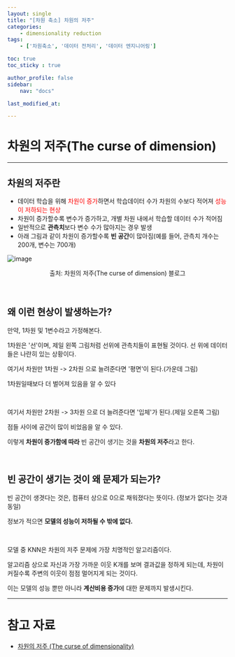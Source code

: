```yaml
---
layout: single
title: "[차원 축소] 차원의 저주"
categories:	
    - dimensionality reduction
tags:
    - ['차원축소', '데이터 전처리', '데이터 엔지니어링']

toc: true
toc_sticky : true

author_profile: false
sidebar:
    nav: "docs"

last_modified_at:

---
```


# 차원의 저주(The curse of dimension)

---

## 차원의 저주란

- 데이터 학습을 위해 <span style='color: red'>차원이 증가</span>하면서 학습데이터 수가 차원의 수보다 적어져 <span style='color: red'>성능이 저하되는 현상</span>
- 차원이 증가할수록 변수가 증가하고, 개별 차원 내에서 학습할 데이터 수가 적어짐
- 일반적으로 **관측치**보다 변수 수가 많아지는 경우 발생
- 아래 그림과 같이 차원이 증가할수록 **빈 공간**이 많아짐(예를 들어, 관측치 개수는 200개, 변수는 700개)

![image](https://blog.kakaocdn.net/dn/6g8f5/btqv0yFthYE/NqRQzG0fTTuhYxeCJe865k/img.png)

<center>출처: 차원의 저주(The curse of dimension) 블로그</center>
<br/>

<br/>

## 왜 이런 현상이 발생하는가?

만약, 1차원 및 1변수라고 가정해본다. 

1차원은 '선'이며, 제일 왼쪽 그림처럼 선위에 관측치들이 표현될 것이다. 선 위에 데이터들은 나란히 있는 상황이다. 

여기서 차원만 1차원 -> 2차원 으로 늘려준다면 '평면'이 된다.(가운데 그림)

1차원일때보다 더 벌어져 있음을 알 수 있다

<br/>

여기서 차원만 2차원 -> 3차원 으로 더 늘려준다면 '입체'가 된다.(제일 오른쪽 그림)

점들 사이에 공간이 많이 비었음을 알 수 있다. 

이렇게 **차원이 증가함에 따라** 빈 공간이 생기는 것을 **차원의 저주**라고 한다.  

<br/>

##  빈 공간이 생기는 것이 왜 문제가 되는가?

빈 공간이 생겻다는 것은, 컴퓨터 상으로 0으로 채워졌다는 뜻이다. (정보가 없다는 것과 동일)

정보가 적으면 **모델의 성능이 저하될 수 밖에 없다.**  

<br/>

모델 중 KNN은 차원의 저주 문제에 가장 치명적인 알고리즘이다.

알고리즘 상으로 자신과 가장 가까운 이웃 K개를 보며 결과값을 정하게 되는데, 차원이 커질수록 주변의 이웃이 점점 멀어지게 되는 것이다.

이는 모델의 성능 뿐만 아니라 **계산비용 증가**에 대한 문제까지 발생시킨다.

---

# 참고 자료

- [차원의 저주 (The curse of dimensionality)](https://datapedia.tistory.com/15)